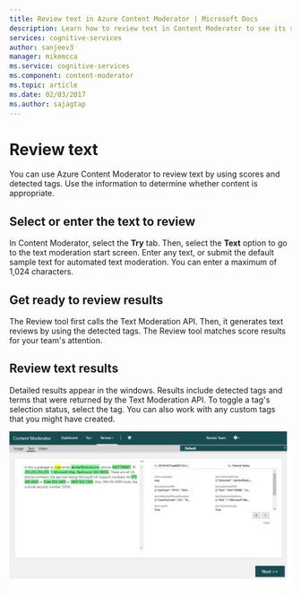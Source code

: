 ```yaml
---
title: Review text in Azure Content Moderator | Microsoft Docs
description: Learn how to review text in Content Moderator to see its score and detected tags. Use the information to detemine whether content is appropriate.
services: cognitive-services
author: sanjeev3
manager: mikemcca
ms.service: cognitive-services
ms.component: content-moderator
ms.topic: article
ms.date: 02/03/2017
ms.author: sajagtap
---
```


# Review text

You can use Azure Content Moderator to review text by using scores and detected tags. Use the information to determine whether content is appropriate. 

## Select or enter the text to review

In Content Moderator, select the **Try** tab. Then, select the **Text** option to go to the text moderation start screen. Enter any text, or submit the default sample text for automated text moderation. You can enter a maximum of 1,024 characters.

## Get ready to review results

The Review tool first calls the Text Moderation API. Then, it generates text reviews by using the detected tags. The Review tool matches score results for your team's attention.

## Review text results

Detailed results appear in the windows. Results include detected tags and terms that were returned by the Text Moderation API. To toggle a tag's selection status, select the tag. You can also work with any custom tags that you might have created.

![Screenshot of the review tool showing flagged text in a Chrome browser window](../images/reviewresults_text.png)

